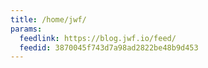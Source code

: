 ```yaml
---
title: /home/jwf/
params:
  feedlink: https://blog.jwf.io/feed/
  feedid: 3870045f743d7a98ad2822be48b9d453
---
```

